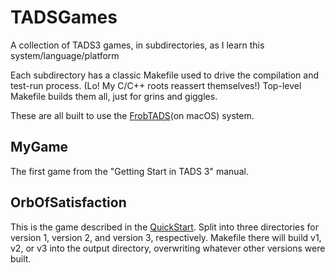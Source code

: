 # TADSGames
A collection of TADS3 games, in subdirectories, as I learn this system/language/platform

Each subdirectory has a classic Makefile used to drive the compilation and test-run process. (Lo! My C/C++ roots reassert themselves!) Top-level Makefile builds them all, just for grins and giggles.

These are all built to use the [FrobTADS](http://tads.org/frobtads/frobtads-1.2.3.dmg)(on macOS) system.

## MyGame
The first game from the "Getting Start in TADS 3" manual.

## OrbOfSatisfaction
This is the game described in the [QuickStart](https://www.tads.org/t3doc/doc/t3QuickStart.htm). Split
into three directories for version 1, version 2, and version 3, respectively. Makefile there will build v1, v2, or v3 into the output directory, overwriting whatever other versions were built.


